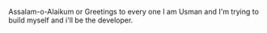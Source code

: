Assalam-o-Alaikum or Greetings to every one I am Usman and I'm trying to build myself and i'll be the developer.
